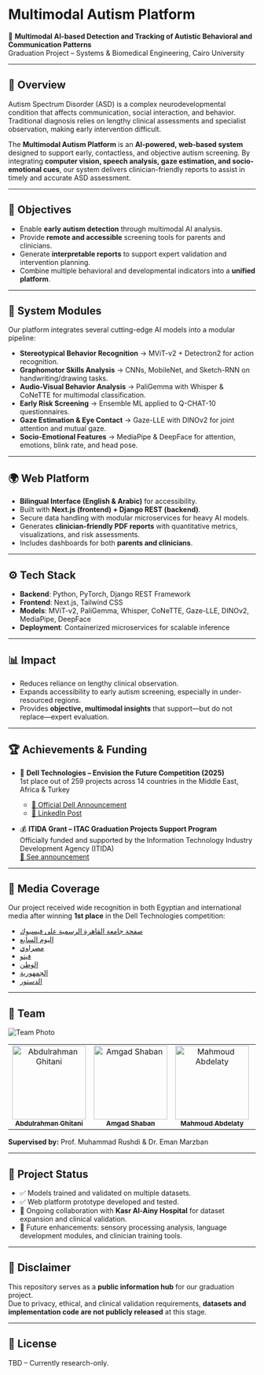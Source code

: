# Multimodal Autism Platform  

🚀 **Multimodal AI-based Detection and Tracking of Autistic Behavioral and Communication Patterns**  
Graduation Project – Systems & Biomedical Engineering, Cairo University  

---

## 📌 Overview  
Autism Spectrum Disorder (ASD) is a complex neurodevelopmental condition that affects communication, social interaction, and behavior. Traditional diagnosis relies on lengthy clinical assessments and specialist observation, making early intervention difficult.  

The **Multimodal Autism Platform** is an **AI-powered, web-based system** designed to support early, contactless, and objective autism screening. By integrating **computer vision, speech analysis, gaze estimation, and socio-emotional cues**, our system delivers clinician-friendly reports to assist in timely and accurate ASD assessment.  

---

## 🎯 Objectives  
- Enable **early autism detection** through multimodal AI analysis.  
- Provide **remote and accessible** screening tools for parents and clinicians.  
- Generate **interpretable reports** to support expert validation and intervention planning.  
- Combine multiple behavioral and developmental indicators into a **unified platform**.  

---

## 🧠 System Modules  
Our platform integrates several cutting-edge AI models into a modular pipeline:  

- **Stereotypical Behavior Recognition** → MViT-v2 + Detectron2 for action recognition.  
- **Graphomotor Skills Analysis** → CNNs, MobileNet, and Sketch-RNN on handwriting/drawing tasks.  
- **Audio-Visual Behavior Analysis** → PaliGemma with Whisper & CoNeTTE for multimodal classification.  
- **Early Risk Screening** → Ensemble ML applied to Q-CHAT-10 questionnaires.  
- **Gaze Estimation & Eye Contact** → Gaze-LLE with DINOv2 for joint attention and mutual gaze.  
- **Socio-Emotional Features** → MediaPipe & DeepFace for attention, emotions, blink rate, and head pose.  

---

## 🌍 Web Platform  
- **Bilingual Interface (English & Arabic)** for accessibility.  
- Built with **Next.js (frontend) + Django REST (backend)**.  
- Secure data handling with modular microservices for heavy AI models.  
- Generates **clinician-friendly PDF reports** with quantitative metrics, visualizations, and risk assessments.  
- Includes dashboards for both **parents and clinicians**.  

---

## ⚙️ Tech Stack  
- **Backend**: Python, PyTorch, Django REST Framework  
- **Frontend**: Next.js, Tailwind CSS  
- **Models**: MViT-v2, PaliGemma, Whisper, CoNeTTE, Gaze-LLE, DINOv2, MediaPipe, DeepFace  
- **Deployment**: Containerized microservices for scalable inference  

---

## 📊 Impact  
- Reduces reliance on lengthy clinical observation.  
- Expands accessibility to early autism screening, especially in under-resourced regions.  
- Provides **objective, multimodal insights** that support—but do not replace—expert evaluation.  

---

## 🏆 Achievements & Funding  
- 🥇 **Dell Technologies – Envision the Future Competition (2025)**  
   1st place out of 259 projects across 14 countries in the Middle East, Africa & Turkey  
   - [🔗 Official Dell Announcement](https://www.dell.com/en-ae/dt/campaigns/ecs-internet-things/envision-the-future/winners.htm#tab0=0)  
   - [🔗 LinkedIn Post](https://www.linkedin.com/posts/ziyad-el-fayoumy_delltechnologies-envisionthefuture-ai-activity-7368651017564962820--pH6)  

- 💰 **ITIDA Grant – ITAC Graduation Projects Support Program**  
   Officially funded and supported by the Information Technology Industry Development Agency (ITIDA)  
   [🔗 See announcement](https://www.linkedin.com/posts/ziyad-el-fayoumy_itida-itac-graduationabrprojects-activity-7330945809389191168-1Yo6)  

---

## 📰 Media Coverage  
Our project received wide recognition in both Egyptian and international media after winning **1st place** in the Dell Technologies competition:  

- [صفحة جامعة القاهرة الرسمية على فيسبوك](https://www.facebook.com/share/p/1GNXCyYPTJ/)  
- [اليوم السابع](https://share.google/T358GmN6dTkYOzvLd)  
- [مصراوي](https://www.masrawy.com/news/education-universityeducation/details/2025/9/10/2851441/-%D9%86%D8%A8%D8%AA%D8%A9-%D9%85%D8%B4%D8%B1%D9%88%D8%B9-%D8%B7%D9%84%D8%A7%D8%A8%D9%8A-%D9%8A%D9%81%D9%88%D8%B2-%D8%A8%D8%A7%D9%84%D9%85%D8%B1%D9%83%D8%B2-%D8%A7%D9%84%D8%A3%D9%88%D9%84-%D8%A5%D9%81%D8%B1%D9%8A%D9%82%D9%8A-%D8%A7-%D9%81%D9%8A-%D9%85%D8%B3%D8%A7%D8%A8%D9%82%D8%A9-%D8%AA%D8%B5%D9%88%D8%B1-%D8%A7%D9%84%D9%85%D8%B3%D8%AA%D9%82%D8%A8%D9%84-)  
- [فيتو](https://www.vetogate.com/5487444)  
- [الوطن](https://www.elwatannews.com/news/details/8130312)  
- [الجمهورية](https://algomhuria.gomhuriaonline.com/157913/)  
- [الدستور](https://www.dostor.org/5208816)  

---

## 👥 Team <a name = "team"></a>  

![Team Photo](assets/team.jpg)  

<table>
  <tr>
    <td align="center">
    <a href="https://github.com/AbdulrahmanGhitani" target="_blank">
    <img src="https://avatars.githubusercontent.com/u/114954706?v=4" width="150px;" alt="Abdulrahman Ghitani"/>
    <br />
    <sub><b>Abdulrahman Ghitani</b></sub></a>
    </td>
    
  <td align="center">
    <a href="https://github.com/amg-eng" target="_blank">
    <img src="https://avatars.githubusercontent.com/u/114669748?v=4" width="150px;" alt="Amgad Shaban"/>
    <br />
    <sub><b>Amgad Shaban</b></sub></a>
    </td>
    
  <td align="center">
    <a href="https://github.com/Mahmoudm007" target="_blank">
    <img src="https://avatars.githubusercontent.com/u/120218155?v=4" width="150px;" alt="Mahmoud Abdelaty"/>
    <br />
    <sub><b>Mahmoud Abdelaty</b></sub></a>
    </td>
    
  <td align="center">
    <a href="https://github.com/omarnasser0" target="_blank">
    <img src="https://avatars.githubusercontent.com/u/100535160?v=4" width="150px;" alt="Omar Shaban"/>
    <br />
    <sub><b>Omar Shaban</b></sub></a>
    </td>
    
  <td align="center">
    <a href="https://github.com/Ziyad-HF" target="_blank">
    <img src="https://avatars.githubusercontent.com/u/99608059?v=4" width="150px;" alt="Ziyad El-Fayoumy"/>
    <br />
    <sub><b>Ziyad El-Fayoumy</b></sub></a>
    </td>
  </tr>
</table>

**Supervised by:** Prof. Muhammad Rushdi & Dr. Eman Marzban  

---

## 🚧 Project Status  
- ✅ Models trained and validated on multiple datasets.  
- ✅ Web platform prototype developed and tested.  
- 🔄 Ongoing collaboration with **Kasr Al-Ainy Hospital** for dataset expansion and clinical validation.  
- 🔮 Future enhancements: sensory processing analysis, language development modules, and clinician training tools.  

---

## 📌 Disclaimer  
This repository serves as a **public information hub** for our graduation project.  
Due to privacy, ethical, and clinical validation requirements, **datasets and implementation code are not publicly released** at this stage.  

---

## 📜 License  
TBD – Currently research-only.  
